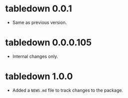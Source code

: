 <!-- NEWS.md is maintained by https://cynkra.github.io/fledge, do not edit -->

# tabledown 0.0.1

- Same as previous version.


# tabledown 0.0.0.105

- Internal changes only.


# tabledown 1.0.0

* Added a `NEWS.md` file to track changes to the package.
